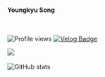 #### Youngkyu Song

&nbsp;

![Profile views](https://gpvc.arturio.dev/Youngking0914)  [![Velog Badge](http://img.shields.io/badge/-Velog-20c997?style=flat&link=https://velog.io/@youngking0914)](https://velog.io/@youngking0914)

<!--
<img src="https://img.shields.io/badge/Swift-E34F26?style=for-the-badge&logo=Swift&logoColor=white"/></a>
-->

<img src="https://img.shields.io/badge/Swift-E34F26?style=for-the-badge&&logo=Swift&logoColor=white&abel=&color=FA7343&labelColor=FA7343"/></a>
&nbsp;

![GitHub stats](https://github-readme-stats.vercel.app/api?username=Youngking0914&show_icons=true&count_private=true) 

&nbsp;



